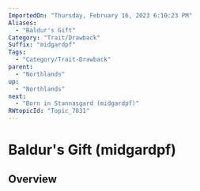 ```yaml
---
ImportedOn: "Thursday, February 16, 2023 6:10:23 PM"
Aliases:
  - "Baldur's Gift"
Category: "Trait/Drawback"
Suffix: "midgardpf"
Tags:
  - "Category/Trait-Drawback"
parent:
  - "Northlands"
up:
  - "Northlands"
next:
  - "Born in Stannasgard (midgardpf)"
RWtopicId: "Topic_7831"
---
```

# Baldur's Gift (midgardpf)
## Overview
